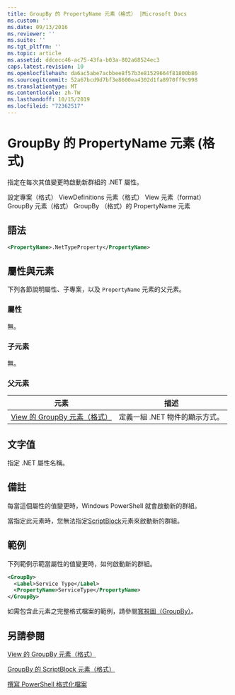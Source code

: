 ```yaml
---
title: GroupBy 的 PropertyName 元素（格式） |Microsoft Docs
ms.custom: ''
ms.date: 09/13/2016
ms.reviewer: ''
ms.suite: ''
ms.tgt_pltfrm: ''
ms.topic: article
ms.assetid: ddcecc46-ac75-43fa-b03a-802a68524ec3
caps.latest.revision: 10
ms.openlocfilehash: da6ac5abe7acbbee8f57b3e81529664f81800b86
ms.sourcegitcommit: 52a67bcd9d7bf3e8600ea4302d1fa8970ff9c998
ms.translationtype: MT
ms.contentlocale: zh-TW
ms.lasthandoff: 10/15/2019
ms.locfileid: "72362517"
---
```

# <a name="propertyname-element-for-groupby-format"></a>GroupBy 的 PropertyName 元素 (格式)

指定在每次其值變更時啟動新群組的 .NET 屬性。

設定專案（格式） ViewDefinitions 元素（格式） View 元素（format） GroupBy 元素（格式） GroupBy （格式）的 PropertyName 元素

## <a name="syntax"></a>語法

```xml
<PropertyName>.NetTypeProperty</PropertyName>
```

## <a name="attributes-and-elements"></a>屬性與元素

下列各節說明屬性、子專案，以及 `PropertyName` 元素的父元素。

### <a name="attributes"></a>屬性

無。

### <a name="child-elements"></a>子元素

無。

### <a name="parent-elements"></a>父元素

|元素|描述|
|-------------|-----------------|
|[View 的 GroupBy 元素（格式）](./groupby-element-for-view-format.md)|定義一組 .NET 物件的顯示方式。|

## <a name="text-value"></a>文字值

指定 .NET 屬性名稱。

## <a name="remarks"></a>備註

每當這個屬性的值變更時，Windows PowerShell 就會啟動新的群組。

當指定此元素時，您無法指定[ScriptBlock](./scriptblock-element-for-groupby-format.md)元素來啟動新的群組。

## <a name="example"></a>範例

下列範例示範當屬性的值變更時，如何啟動新的群組。

```xml
<GroupBy>
  <Label>Service Type</Label>
  <PropertyName>ServiceType</PropertyName>
</GroupBy>

```

如需包含此元素之完整格式檔案的範例，請參閱[寬視圖（GroupBy）](./wide-view-groupby.md)。

## <a name="see-also"></a>另請參閱

[View 的 GroupBy 元素（格式）](./groupby-element-for-view-format.md)

[GroupBy 的 ScriptBlock 元素（格式）](./scriptblock-element-for-groupby-format.md)

[撰寫 PowerShell 格式化檔案](./writing-a-powershell-formatting-file.md)
